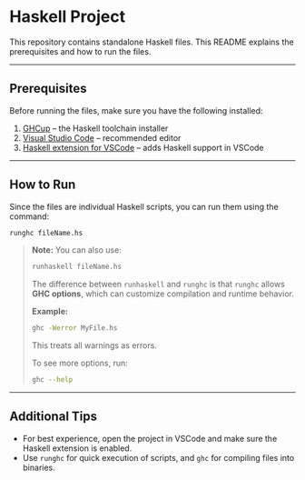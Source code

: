 # Haskell Project

This repository contains standalone Haskell files. This README explains the prerequisites and how to run the files.

---

## Prerequisites

Before running the files, make sure you have the following installed:

1. [GHCup](https://www.haskell.org/ghcup/) – the Haskell toolchain installer
2. [Visual Studio Code](https://code.visualstudio.com/) – recommended editor
3. [Haskell extension for VSCode](https://marketplace.visualstudio.com/items?itemName=haskell.haskell) – adds Haskell support in VSCode

---

## How to Run

Since the files are individual Haskell scripts, you can run them using the command:

```bash
runghc fileName.hs
```

> **Note:**
> You can also use:
>
> ```bash
> runhaskell fileName.hs
> ```
>
> The difference between `runhaskell` and `runghc` is that `runghc` allows **GHC options**, which can customize compilation and runtime behavior.
>
> **Example:**
>
> ```bash
> ghc -Werror MyFile.hs
> ```
>
> This treats all warnings as errors.
>
> To see more options, run:
>
> ```bash
> ghc --help
> ```

---

## Additional Tips

* For best experience, open the project in VSCode and make sure the Haskell extension is enabled.
* Use `runghc` for quick execution of scripts, and `ghc` for compiling files into binaries.
